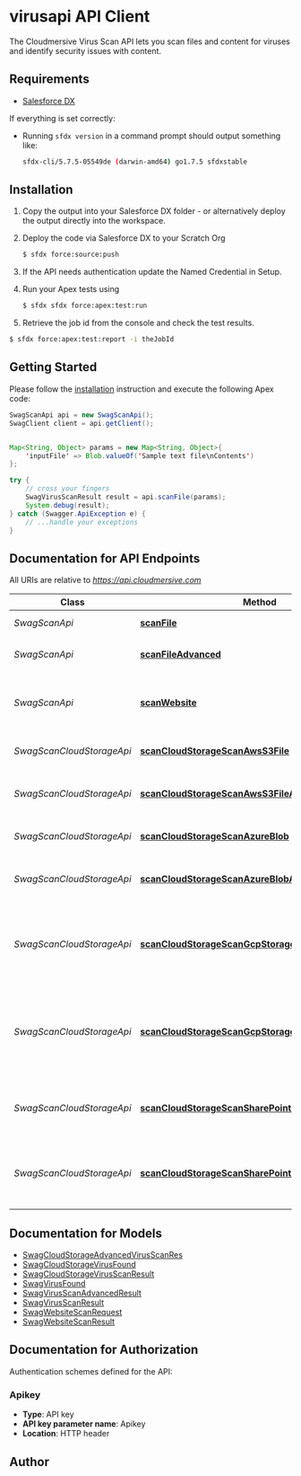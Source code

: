 # virusapi API Client

The Cloudmersive Virus Scan API lets you scan files and content for viruses and identify security issues with content.

## Requirements

- [Salesforce DX](https://www.salesforce.com/products/platform/products/salesforce-dx/)


If everything is set correctly:

- Running `sfdx version` in a command prompt should output something like:

  ```bash
  sfdx-cli/5.7.5-05549de (darwin-amd64) go1.7.5 sfdxstable
  ```


## Installation

1. Copy the output into your Salesforce DX folder - or alternatively deploy the output directly into the workspace.
2. Deploy the code via Salesforce DX to your Scratch Org

   ```bash
   $ sfdx force:source:push
   ```
3. If the API needs authentication update the Named Credential in Setup.
4. Run your Apex tests using

    ```bash
    $ sfdx sfdx force:apex:test:run
    ```
5. Retrieve the job id from the console and check the test results.

  ```bash
  $ sfdx force:apex:test:report -i theJobId
  ```


## Getting Started

Please follow the [installation](#installation) instruction and execute the following Apex code:

```java
SwagScanApi api = new SwagScanApi();
SwagClient client = api.getClient();


Map<String, Object> params = new Map<String, Object>{
    'inputFile' => Blob.valueOf('Sample text file\nContents')
};

try {
    // cross your fingers
    SwagVirusScanResult result = api.scanFile(params);
    System.debug(result);
} catch (Swagger.ApiException e) {
    // ...handle your exceptions
}
```

## Documentation for API Endpoints

All URIs are relative to *https://api.cloudmersive.com*

Class | Method | HTTP request | Description
------------ | ------------- | ------------- | -------------
*SwagScanApi* | [**scanFile**](docs/SwagScanApi.md#scanFile) | **POST** /virus/scan/file | Scan a file for viruses
*SwagScanApi* | [**scanFileAdvanced**](docs/SwagScanApi.md#scanFileAdvanced) | **POST** /virus/scan/file/advanced | Advanced Scan a file for viruses
*SwagScanApi* | [**scanWebsite**](docs/SwagScanApi.md#scanWebsite) | **POST** /virus/scan/website | Scan a website for malicious content and threats
*SwagScanCloudStorageApi* | [**scanCloudStorageScanAwsS3File**](docs/SwagScanCloudStorageApi.md#scanCloudStorageScanAwsS3File) | **POST** /virus/scan/cloud-storage/aws-s3/single | Scan an AWS S3 file for viruses
*SwagScanCloudStorageApi* | [**scanCloudStorageScanAwsS3FileAdvanced**](docs/SwagScanCloudStorageApi.md#scanCloudStorageScanAwsS3FileAdvanced) | **POST** /virus/scan/cloud-storage/aws-s3/single/advanced | Advanced Scan an AWS S3 file for viruses
*SwagScanCloudStorageApi* | [**scanCloudStorageScanAzureBlob**](docs/SwagScanCloudStorageApi.md#scanCloudStorageScanAzureBlob) | **POST** /virus/scan/cloud-storage/azure-blob/single | Scan an Azure Blob for viruses
*SwagScanCloudStorageApi* | [**scanCloudStorageScanAzureBlobAdvanced**](docs/SwagScanCloudStorageApi.md#scanCloudStorageScanAzureBlobAdvanced) | **POST** /virus/scan/cloud-storage/azure-blob/single/advanced | Advanced Scan an Azure Blob for viruses
*SwagScanCloudStorageApi* | [**scanCloudStorageScanGcpStorageFile**](docs/SwagScanCloudStorageApi.md#scanCloudStorageScanGcpStorageFile) | **POST** /virus/scan/cloud-storage/gcp-storage/single | Scan an Google Cloud Platform (GCP) Storage file for viruses
*SwagScanCloudStorageApi* | [**scanCloudStorageScanGcpStorageFileAdvanced**](docs/SwagScanCloudStorageApi.md#scanCloudStorageScanGcpStorageFileAdvanced) | **POST** /virus/scan/cloud-storage/gcp-storage/single/advanced | Advanced Scan an Google Cloud Platform (GCP) Storage file for viruses
*SwagScanCloudStorageApi* | [**scanCloudStorageScanSharePointOnlineFile**](docs/SwagScanCloudStorageApi.md#scanCloudStorageScanSharePointOnlineFile) | **POST** /virus/scan/cloud-storage/sharepoint-online/site/single | Virus Scan a file in a SharePoint Online Site Drive
*SwagScanCloudStorageApi* | [**scanCloudStorageScanSharePointOnlineFileAdvanced**](docs/SwagScanCloudStorageApi.md#scanCloudStorageScanSharePointOnlineFileAdvanced) | **POST** /virus/scan/cloud-storage/sharepoint-online/site/advanced | Advanced Virus Scan a file in a SharePoint Online Site Drive


## Documentation for Models

 - [SwagCloudStorageAdvancedVirusScanRes](docs/SwagCloudStorageAdvancedVirusScanRes.md)
 - [SwagCloudStorageVirusFound](docs/SwagCloudStorageVirusFound.md)
 - [SwagCloudStorageVirusScanResult](docs/SwagCloudStorageVirusScanResult.md)
 - [SwagVirusFound](docs/SwagVirusFound.md)
 - [SwagVirusScanAdvancedResult](docs/SwagVirusScanAdvancedResult.md)
 - [SwagVirusScanResult](docs/SwagVirusScanResult.md)
 - [SwagWebsiteScanRequest](docs/SwagWebsiteScanRequest.md)
 - [SwagWebsiteScanResult](docs/SwagWebsiteScanResult.md)


## Documentation for Authorization

Authentication schemes defined for the API:
### Apikey

- **Type**: API key
- **API key parameter name**: Apikey
- **Location**: HTTP header


## Author



